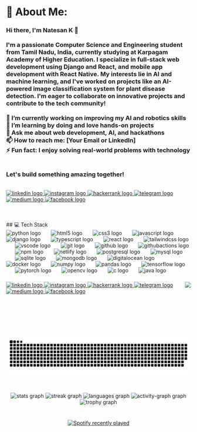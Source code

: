 # 💫 About Me:
### Hi there, I'm Natesan K 👋<br><br>I'm a passionate Computer Science and Engineering student from Tamil Nadu, India, currently studying at Karpagam Academy of Higher Education. I specialize in full-stack web development using Django and React, and mobile app development with React Native. My interests lie in AI and machine learning, and I've worked on projects like an AI-powered image classification system for plant disease detection. I'm eager to collaborate on innovative projects and contribute to the tech community!<br><br>🔭 I’m currently working on improving my AI and robotics skills  <br>🌱 I’m learning by doing and love hands-on projects  <br>💬 Ask me about web development, AI, and hackathons  <br>📫 How to reach me: [Your Email or LinkedIn]  <br>⚡ Fun fact: I enjoy solving real-world problems with technology<br><br><br>Let's build something amazing together!<br>
<br>
<div align="left">
  <a href="https://www.linkedin.com/in/titannatesan/" target="_blank">
    <img src="https://img.shields.io/static/v1?message=LinkedIn&logo=linkedin&label=&color=0077B5&logoColor=white&labelColor=&style=for-the-badge" height="40" alt="linkedin logo"  />
  </a>
  <a href="https://www.instagram.com/titan_natesan/" target="_blank">
    <img src="https://img.shields.io/static/v1?message=Insta&logo=instagram&label=&color=E4405F&logoColor=white&labelColor=&style=for-the-badge" height="40" alt="instagram logo"  />
  </a>
  <a href="https://www.hackerrank.com/profile/titannatesan" target="_blank">
    <img src="https://img.shields.io/static/v1?message=HackerRank&logo=hackerrank&label=&color=2EC866&logoColor=white&labelColor=&style=for-the-badge" height="40" alt="hackerrank logo"  />
  </a>
  <a href="http://t.me/TitanNatesan" target="_blank">
    <img src="https://img.shields.io/static/v1?message=Telegram&logo=telegram&label=&color=2CA5E0&logoColor=white&labelColor=&style=for-the-badge" height="40" alt="telegram logo"  />
  </a>
  <a href="https://medium.com/@titannatesan" target="_blank">
    <img src="https://img.shields.io/static/v1?message=Medium&logo=medium&label=&color=12100E&logoColor=white&labelColor=&style=for-the-badge" height="40" alt="medium logo"  />
  </a>
  <a href="https://www.facebook.com/TitanNatesan" target="_blank">
    <img src="https://img.shields.io/static/v1?message=FB&logo=facebook&label=&color=1877F2&logoColor=white&labelColor=&style=for-the-badge" height="40" alt="facebook logo"  />
  </a>
</div>
<br>
<br>
<br>
## 💻 Tech Stack 
<div align="left">
  <img src="https://cdn.jsdelivr.net/gh/devicons/devicon/icons/python/python-original.svg" height="50" alt="python logo"  />
  <img width="20" />
  <img src="https://cdn.jsdelivr.net/gh/devicons/devicon/icons/html5/html5-original.svg" height="50" alt="html5 logo"  />
  <img width="20" />
  <img src="https://cdn.jsdelivr.net/gh/devicons/devicon/icons/css3/css3-original.svg" height="50" alt="css3 logo"  />
  <img width="20" />
  <img src="https://cdn.jsdelivr.net/gh/devicons/devicon/icons/javascript/javascript-original.svg" height="50" alt="javascript logo"  />
  <img width="20" />
  <img src="https://skillicons.dev/icons?i=django" height="50" alt="django logo"  />
  <img width="20" />
  <img src="https://cdn.jsdelivr.net/gh/devicons/devicon/icons/typescript/typescript-original.svg" height="50" alt="typescript logo"  />
  <img width="20" />
  <img src="https://cdn.simpleicons.org/react/61DAFB" height="50" alt="react logo"  />
  <img width="20" />
  <img src="https://cdn.simpleicons.org/tailwindcss/06B6D4" height="50" alt="tailwindcss logo"  />
  <img width="20" />
  <img src="https://cdn.jsdelivr.net/gh/devicons/devicon/icons/vscode/vscode-original.svg" height="50" alt="vscode logo"  />
  <img width="20" />
  <img src="https://cdn.jsdelivr.net/gh/devicons/devicon/icons/git/git-original.svg" height="50" alt="git logo"  />
  <img width="20" />
  <img src="https://skillicons.dev/icons?i=github" height="50" alt="github logo"  />
  <img width="20" />
  <img src="https://cdn.simpleicons.org/githubactions/2088FF" height="50" alt="githubactions logo"  />
  <img width="20" />
  <img src="https://cdn.jsdelivr.net/gh/devicons/devicon/icons/npm/npm-original-wordmark.svg" height="50" alt="npm logo"  />
  <img width="20" />
  <img src="https://cdn.simpleicons.org/netlify/00C7B7" height="50" alt="netlify logo"  />
  <img width="20" />
  <img src="https://cdn.jsdelivr.net/gh/devicons/devicon/icons/postgresql/postgresql-original.svg" height="50" alt="postgresql logo"  />
  <img width="20" />
  <img src="https://cdn.jsdelivr.net/gh/devicons/devicon/icons/mysql/mysql-original.svg" height="50" alt="mysql logo"  />
  <img width="20" />
  <img src="https://cdn.jsdelivr.net/gh/devicons/devicon/icons/sqlite/sqlite-original.svg" height="50" alt="sqlite logo"  />
  <img width="20" />
  <img src="https://cdn.jsdelivr.net/gh/devicons/devicon/icons/mongodb/mongodb-original.svg" height="50" alt="mongodb logo"  />
  <img width="20" />
  <img src="https://cdn.simpleicons.org/digitalocean/0080FF" height="50" alt="digitalocean logo"  />
  <img width="20" />
  <img src="https://cdn.jsdelivr.net/gh/devicons/devicon/icons/docker/docker-original.svg" height="50" alt="docker logo"  />
  <img width="20" />
  <img src="https://cdn.jsdelivr.net/gh/devicons/devicon/icons/numpy/numpy-original.svg" height="50" alt="numpy logo"  />
  <img width="20" />
  <img src="https://cdn.jsdelivr.net/gh/devicons/devicon/icons/pandas/pandas-original.svg" height="50" alt="pandas logo"  />
  <img width="20" />
  <img src="https://cdn.jsdelivr.net/gh/devicons/devicon/icons/tensorflow/tensorflow-original.svg" height="50" alt="tensorflow logo"  />
  <img width="20" />
  <img src="https://cdn.simpleicons.org/pytorch/EE4C2C" height="50" alt="pytorch logo"  />
  <img width="20" />
  <img src="https://cdn.jsdelivr.net/gh/devicons/devicon/icons/opencv/opencv-original.svg" height="50" alt="opencv logo"  />
  <img width="20" />
  <img src="https://cdn.jsdelivr.net/gh/devicons/devicon/icons/c/c-original.svg" height="50" alt="c logo"  />
  <img width="20" />
  <img src="https://cdn.jsdelivr.net/gh/devicons/devicon/icons/java/java-original.svg" height="50" alt="java logo"  />
</div>

###

<img align="right" height="150" src="https://i.imgflip.com/65efzo.gif"  />

###

<div align="left">
  <a href="https://www.linkedin.com/in/titannatesan/" target="_blank">
    <img src="https://img.shields.io/static/v1?message=LinkedIn&logo=linkedin&label=&color=0077B5&logoColor=white&labelColor=&style=for-the-badge" height="40" alt="linkedin logo"  />
  </a>
  <a href="https://www.instagram.com/titan_natesan/" target="_blank">
    <img src="https://img.shields.io/static/v1?message=Insta&logo=instagram&label=&color=E4405F&logoColor=white&labelColor=&style=for-the-badge" height="40" alt="instagram logo"  />
  </a>
  <a href="https://www.hackerrank.com/profile/titannatesan" target="_blank">
    <img src="https://img.shields.io/static/v1?message=HackerRank&logo=hackerrank&label=&color=2EC866&logoColor=white&labelColor=&style=for-the-badge" height="40" alt="hackerrank logo"  />
  </a>
  <a href="http://t.me/TitanNatesan" target="_blank">
    <img src="https://img.shields.io/static/v1?message=Telegram&logo=telegram&label=&color=2CA5E0&logoColor=white&labelColor=&style=for-the-badge" height="40" alt="telegram logo"  />
  </a>
  <a href="https://medium.com/@titannatesan" target="_blank">
    <img src="https://img.shields.io/static/v1?message=Medium&logo=medium&label=&color=12100E&logoColor=white&labelColor=&style=for-the-badge" height="40" alt="medium logo"  />
  </a>
  <a href="https://www.facebook.com/TitanNatesan" target="_blank">
    <img src="https://img.shields.io/static/v1?message=FB&logo=facebook&label=&color=1877F2&logoColor=white&labelColor=&style=for-the-badge" height="40" alt="facebook logo"  />
  </a>
</div>

###

<br clear="both">

<img src="https://raw.githubusercontent.com/TitanNatesan/TitanNatesan/output/snake.svg" alt="Snake animation" />

###

<br clear="both">

<div align="center">
  <img src="https://github-readme-stats.vercel.app/api?username=TitanNatesan&hide_title=true&hide_rank=false&show_icons=true&include_all_commits=true&count_private=true&disable_animations=false&theme=midnight-purple&locale=en&hide_border=true&order=1" height="180" alt="stats graph"  />
  <img src="https://streak-stats.demolab.com?user=TitanNatesan&locale=en&mode=weekly&theme=midnight-purple&hide_border=true&border_radius=10&date_format=j%20M%5B%20Y%5D&order=3" height="150" alt="streak graph"  />
  <img src="https://github-readme-stats.vercel.app/api/top-langs?username=TitanNatesan&locale=en&hide_title=true&layout=compact&card_width=320&langs_count=12&theme=midnight-purple&hide_border=true&order=2" height="150" alt="languages graph"  />
  <img src="https://github-readme-activity-graph.vercel.app/graph?username=TitanNatesan&radius=20&theme=nightowl&area=true&order=5&hide_border=true&hide_title=false" height="300" alt="activity-graph graph"  />
  <img src="https://github-profile-trophy.vercel.app?username=TitanNatesan&theme=discord&column=-1&row=2&margin-w=12&margin-h=0&no-bg=true&no-frame=true&order=4" height="150" alt="trophy graph"  />
</div>

###

<br clear="both">

<div align="center">
  <a href="https://open.spotify.com/user/31uzrjdzhhergny5w6z3pyk7si34">
    <img src="https://spotify-recently-played-readme.vercel.app/api?user=31uzrjdzhhergny5w6z3pyk7si34&count=3&unique=true" alt="Spotify recently played"  />
  </a>
</div>

###
